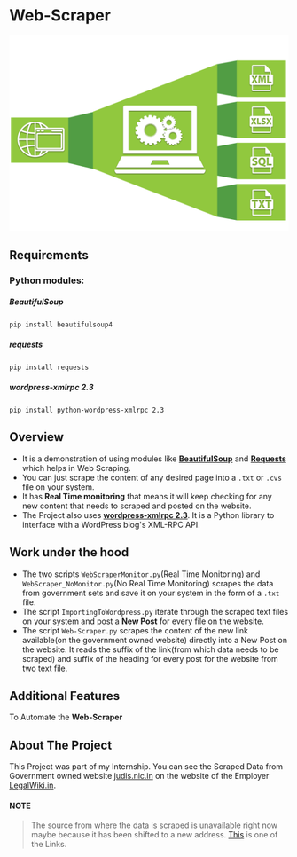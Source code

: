 # Web-Scraper
![Web-Scraper](Images/Web-Scraper.png)

## Requirements
### Python modules:
##### BeautifulSoup
`pip install beautifulsoup4`
##### requests
`pip install requests`
##### wordpress-xmlrpc 2.3
`pip install python-wordpress-xmlrpc 2.3`

## Overview
* It is a demonstration of using modules like [**BeautifulSoup**](https://www.crummy.com/software/BeautifulSoup/bs4/doc/) and [**Requests**](http://docs.python-requests.org/en/master/) which helps in Web Scraping.
* You can just scrape the content of any desired page into a `.txt` or `.cvs` file on your system.
* It has **Real Time monitoring** that means it will keep checking for any new content that needs to scraped and posted on the website.
* The Project also uses [**wordpress-xmlrpc 2.3**](https://python-wordpress-xmlrpc.readthedocs.io/en/latest/). It is a Python library to interface with a WordPress blog's XML-RPC API.

## Work under the hood
* The two scripts `WebScraperMonitor.py`(Real Time Monitoring) and `WebScraper_NoMonitor.py`(No Real Time Monitoring) scrapes the data from government sets and save it on your system in the form of a `.txt` file.
* The script `ImportingToWordpress.py` iterate through the scraped text files on your system and post a **New Post** for every file on the website.
* The script `Web-Scraper.py` scrapes the content of the new link available(on the government owned website) directly into a New Post on the website. It reads the suffix of the link(from which data needs to be scraped) and suffix of the heading for every post for the website from two text file.

## Additional Features
To Automate the **Web-Scraper** 
## About The Project
This Project was part of my Internship. You can see the Scraped Data from Government owned website <a href="http://judis.nic.in/">judis.nic.in</a> on the website of the Employer <a href="https://legalwiki.in/">LegalWiki.in</a>.

#### NOTE
>The source from where the data is scraped is unavailable right now maybe because it has been shifted to a new address. [This](http://judis.nic.in/supremecourt/imgst.aspx?filename=1) is one of the Links.
